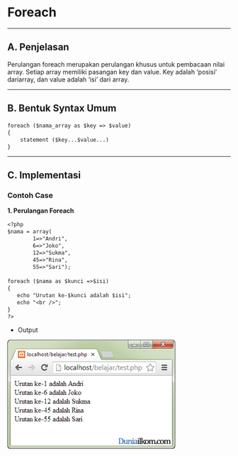 # **Foreach**
***

## **A. Penjelasan**
Perulangan foreach merupakan perulangan khusus untuk pembacaan nilai array. 
Setiap array memiliki pasangan key dan value. Key adalah ‘posisi’ dariarray, dan value adalah ‘isi’ dari array.
***

## **B. Bentuk Syntax Umum**
	
	foreach ($nama_array as $key => $value)
	{
	    statement ($key...$value...)
	}
***

## **C. Implementasi**
### Contoh Case 

**1. Perulangan Foreach**

	<?php
	$nama = array(
	        1=>"Andri",
	        6=>"Joko",
	        12=>"Sukma",
	        45=>"Rina",
	        55=>"Sari");
	 
	foreach ($nama as $kunci =>$isi)
	{
	   echo "Urutan ke-$kunci adalah $isi";
	   echo "<br />";
	}
	?>

* Output

![Screenshot](img/img_loopingForeach/a1.png) 